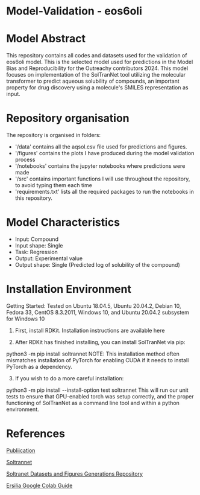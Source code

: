 # Model-Validation - eos6oli

# Model Abstract
This repository contains all codes and datasets used for the validation of eos6oli model. This is the selected model used for predictions in the Model Bias and Reproducibility for the Outreachy contributors 2024. 
This model focuses on implementation of the SolTranNet tool utilizing the molecular transformer to predict aqueous solubility of compounds, an important property for drug discovery using a molecule's SMILES representation as input.

# Repository organisation
The repository is organised in folders:
- '/data' contains all the aqsol.csv file used for predictions and figures.
- '/figures' contains the plots I have produced during the model validation process
- '/notebooks' contains the jupyter notebooks where predictions were made
- '/src' contains important functions I will use throughout the repository, to avoid typing them each time
- 'requirements.txt' lists all the required packages to run the notebooks in this repository.

# Model Characteristics
- Input: Compound
- Input shape: Single
- Task: Regression
- Output: Experimental value
- Output shape: Single (Predicted log of solubility of the compound)

# Installation Environment
Getting Started:
Tested on Ubuntu 18.04.5, Ubuntu 20.04.2, Debian 10, Fedora 33, CentOS 8.3.2011, Windows 10, and Ubuntu 20.04.2 subsystem for Windows 10

1. First, install RDKit. Installation instructions are available here

2. After RDKit has finished installing, you can install SolTranNet via pip:

python3 -m pip install soltrannet
NOTE: This installation method often mismatches installation of PyTorch for enabling CUDA if it needs to install PyTorch as a dependency.

3. If you wish to do a more careful installation:

python3 -m pip install --install-option test soltrannet
This will run our unit tests to ensure that GPU-enabled torch was setup correctly, and the proper functioning of SolTranNet as a command line tool and within a python environment.

# References
[Publiication](https://pubs.acs.org/doi/10.1021/acs.jcim.1c00331)

[Soltrannet](https://github.com/gnina/SolTranNet)

[Soltranet Datasets and Figures Generations Repository](https://github.com/francoep/SolTranNet_paper)

[Ersilia Google Colab Guide](https://github.com/ersilia-os/ersilia/blob/master/notebooks/ersilia-on-colab.ipynb)
